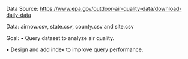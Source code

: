 Data Source:
https://www.epa.gov/outdoor-air-quality-data/download-daily-data

Data:
airnow.csv, state.csv, county.csv and site.csv

Goal:
• Query dataset to analyze air quality.

• Design and add index to improve query performance.